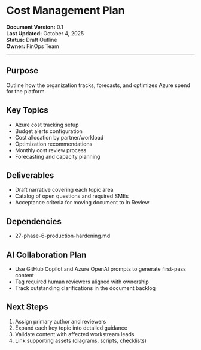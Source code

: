 # Cost Management Plan

**Document Version:** 0.1  
**Last Updated:** October 4, 2025  
**Status:** Draft Outline  
**Owner:** FinOps Team

---

## Purpose

Outline how the organization tracks, forecasts, and optimizes Azure spend for the platform.

## Key Topics

- Azure cost tracking setup
- Budget alerts configuration
- Cost allocation by partner/workload
- Optimization recommendations
- Monthly cost review process
- Forecasting and capacity planning

## Deliverables

- Draft narrative covering each topic area
- Catalog of open questions and required SMEs
- Acceptance criteria for moving document to In Review

## Dependencies

- 27-phase-6-production-hardening.md

## AI Collaboration Plan

- Use GitHub Copilot and Azure OpenAI prompts to generate first-pass content
- Tag required human reviewers aligned with ownership
- Track outstanding clarifications in the document backlog

## Next Steps

1. Assign primary author and reviewers
2. Expand each key topic into detailed guidance
3. Validate content with affected workstream leads
4. Link supporting assets (diagrams, scripts, checklists)
